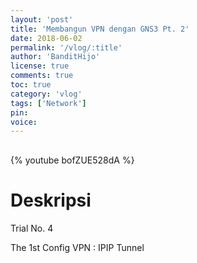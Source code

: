 ```yaml
---
layout: 'post'
title: 'Membangun VPN dengan GNS3 Pt. 2'
date: 2018-06-02
permalink: '/vlog/:title'
author: 'BanditHijo'
license: true
comments: true
toc: true
category: 'vlog'
tags: ['Network']
pin:
voice:
---
```


<div style="margin-top:30px;"></div>

{% youtube bofZUE528dA %}

# Deskripsi

Trial No. 4

The 1st Config VPN : IPIP Tunnel
